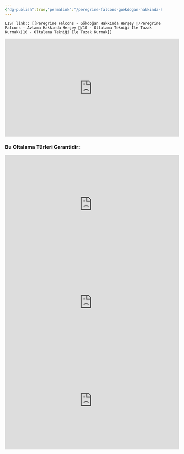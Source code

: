 ```yaml
---
{"dg-publish":true,"permalink":"/peregrine-falcons-goekdogan-hakkinda-hersey/peregrine-falcons-avlama-hakkinda-hersey/10-oltalama-teknigi-ile-tuzak-kurmak/","tags":["gardenEntry"]}
---
```


`LIST link:: [[Peregrine Falcons - Gökdoğan Hakkında Herşey 🦅/Peregrine Falcons - Avlama Hakkında Herşey 🦅/10 - Oltalama Tekniği İle Tuzak Kurmak\|10 - Oltalama Tekniği İle Tuzak Kurmak]]
`
<iframe width="560" height="315" src="https://www.youtube.com/embed/ptpsYSMqLXk?si=waUVfm3E_T-XvcSt" title="YouTube video player" frameborder="0" allow="accelerometer; autoplay; clipboard-write; encrypted-media; gyroscope; picture-in-picture; web-share" referrerpolicy="strict-origin-when-cross-origin" allowfullscreen></iframe>

### Bu Oltalama Türleri Garantidir:


<iframe width="560" height="315" src="https://www.youtube.com/embed/5i6MVead2pk?si=JHJwgzO9i-i9p1N9" title="YouTube video player" frameborder="0" allow="accelerometer; autoplay; clipboard-write; encrypted-media; gyroscope; picture-in-picture; web-share" referrerpolicy="strict-origin-when-cross-origin" allowfullscreen></iframe>



<iframe width="560" height="315" src="https://www.youtube.com/embed/uBWKe3WwWmo?si=qIT8Yobovw92dNIE" title="YouTube video player" frameborder="0" allow="accelerometer; autoplay; clipboard-write; encrypted-media; gyroscope; picture-in-picture; web-share" referrerpolicy="strict-origin-when-cross-origin" allowfullscreen></iframe>


<iframe width="560" height="315" src="https://www.youtube.com/embed/YWEpnV5puGg?si=4Q1QqXdU6xrrU47s" title="YouTube video player" frameborder="0" allow="accelerometer; autoplay; clipboard-write; encrypted-media; gyroscope; picture-in-picture; web-share" referrerpolicy="strict-origin-when-cross-origin" allowfullscreen></iframe>


